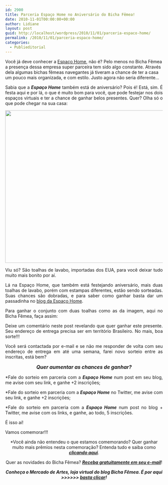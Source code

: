 ```yaml
---
id: 2900
title: Parceria Espaço Home no Aniversário do Bicha Fêmea!
date: 2010-11-01T00:00:00+00:00
author: Lidiane
layout: post
guid: http://localhost/wordpress/2010/11/01/parceria-espaco-home/
permalink: /2010/11/01/parceria-espaco-home/
categories:
  - Publieditorial
---
```

Você já deve conhecer a <a href="http://www.espacohome.com.br/" target="_blank">Espaço Home</a>, não é? Pelo menos no Bicha Fêmea a presença dessa empresa super parceira tem sido algo constante. Através dela algumas bichas fêmeas navegantes já tiveram a chance de ter a casa um pouco mais organizada, e com estilo. Justo agora não seria diferente…

<!--more-->

<p style="text-align: justify;">
  Sabia que a <strong><em>Espaço Home</em></strong> também está de aniversário? Pois é! Está, sim. É festa aqui e por lá, o que é muito bom para você, que pode festejar nos dois espaços virtuais e ter a chance de ganhar belos presentes. Quer? Olha só o que pode chegar na sua casa:
</p>

<p style="text-align: center;">
  <a href="http://www.trololodemulher.com.br/blog/wp-content/uploads/2010/10/Toalhas-Lavabo-Finger-003.jpg"><img class="alignnone size-full wp-image-5367" title="Toalhas Lavabo Finger 003" src="http://www.trololodemulher.com.br/blog/wp-content/uploads/2010/10/Toalhas-Lavabo-Finger-003.jpg" alt="" width="648" height="486" /></a>
</p>

<p style="text-align: justify;">
  Viu só? São toalhas de lavabo, importadas dos EUA, para você deixar tudo muito mais bonito por aí.
</p>

<p style="text-align: justify;">
  Lá na Espaço Home, que também está festejando aniversário, mais duas toalhas de lavabo, porém com estampas diferentes, estão sendo sorteadas. Suas chances são dobradas, e para saber como ganhar basta dar um passadinha no <a href="http://newsespacohome.blogspot.com/2010/11/aniversario-do-espaco-home-sorteio.html" target="_blank">blog da Espaço Home</a>.
</p>

<p style="text-align: justify;">
  Para ganhar o conjunto com duas toalhas como as da imagem, aqui no Bicha Fêmea, faça assim:
</p>

<p style="text-align: justify;">
  Deixe um comentário neste post revelando que quer ganhar este presente. Seu endereço de entrega precisa ser em território Brasileiro. No mais, boa sorte!!!
</p>

<p style="text-align: justify;">
  Você será contactada por e-mail e se não me responder de volta com seu endereço de entrega em até uma semana, farei novo sorteio entre as inscritas, está bem?
</p>

<p style="text-align: center;">
  <strong><em><span style="font-size: medium;">Quer aumentar as chances de ganhar?</span></em></strong>
</p>

<p style="text-align: justify;">
  *Fale do sorteio em parceria com a <strong><em>Espaço Home</em></strong> num post em seu blog, me avise com seu link, e ganhe +2 inscrições;
</p>

<p style="text-align: justify;">
  *Fale do sorteio em parceria com a <strong><em>Espaço Home</em></strong> no Twitter, me avise com seu link, e ganhe +2 inscrições;
</p>

<p style="text-align: justify;">
  *Fale do sorteio em parceria com a <strong><em>Espaço Home</em></strong> num post no blog + Twitter, me avise com os links, e ganhe, ao todo, 5 inscrições.
</p>

É isso aí!

<p style="text-align: justify;">
  Vamos comemorar!!!
</p>

<p style="text-align: center;">
  *Você ainda não entendeu o que estamos comemorando? Quer ganhar muito mais prêmios nesta comemoração? Entenda tudo e saiba como <strong><em><a href="http://www.trololodemulher.com.br/2010/11/01/2-aniversario-bicha-femea/" target="_self">clicando aqui</a></em></strong>.
</p>

<p style="text-align: center;">
  Quer as novidades do Bicha Fêmea? <strong><em><a href="http://feedburner.google.com/fb/a/mailverify?uri=blogbichafemea&loc=pt_BR">Receba gratuitamente em seu e-mail</a></em></strong>!
</p>

<p style="text-align: center;">
  <strong><em>Conheça o Mercado de Artes, loja virtual do blog Bicha Fêmea. É por aqui >>>>>> </em><a href="http://www.trololodemulher.com.br/loja/"><em>basta clicar</em></a><em>!</em></strong>
</p>